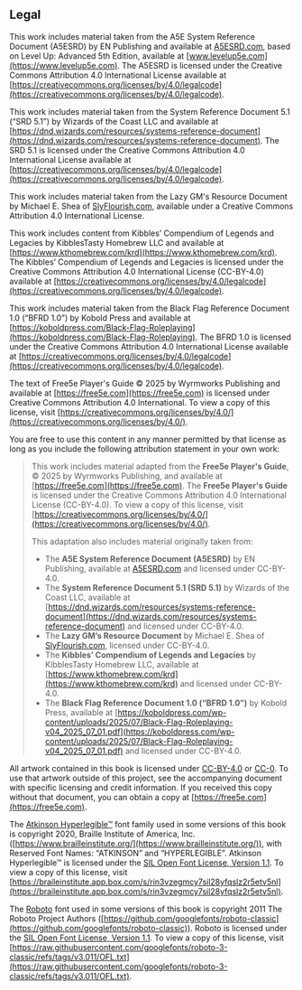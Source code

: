 ## Legal

This work includes material taken from the A5E System Reference Document (A5ESRD) by EN Publishing and available at [A5ESRD.com](https://A5ESRD.com), based on Level Up: Advanced 5th Edition, available at [www.levelup5e.com](https://www.levelup5e.com).
The A5ESRD is licensed under the Creative Commons Attribution 4.0 International License available at [https://creativecommons.org/licenses/by/4.0/legalcode](https://creativecommons.org/licenses/by/4.0/legalcode).

This work includes material taken from the System Reference Document 5.1 (“SRD 5.1”) by Wizards of the Coast LLC and available at [https://dnd.wizards.com/resources/systems-reference-document](https://dnd.wizards.com/resources/systems-reference-document).
The SRD 5.1 is licensed under the Creative Commons Attribution 4.0 International License available at [https://creativecommons.org/licenses/by/4.0/legalcode](https://creativecommons.org/licenses/by/4.0/legalcode).

This work includes material taken from the Lazy GM's Resource Document by Michael E. Shea of [SlyFlourish.com](https://SlyFlourish.com), available under a Creative Commons Attribution 4.0 International License.
<!-- TODO Add a link to the license -->

This work includes content from Kibbles’ Compendium of Legends and Legacies by KibblesTasty Homebrew LLC and available at [https://www.kthomebrew.com/krd](https://www.kthomebrew.com/krd).
The Kibbles’ Compendium of Legends and Legacies is licensed under the Creative Commons Attribution 4.0 International License (CC-BY-4.0) available at [https://creativecommons.org/licenses/by/4.0/legalcode](https://creativecommons.org/licenses/by/4.0/legalcode).

This work includes material taken from the Black Flag Reference Document 1.0 (“BFRD 1.0”) by Kobold Press
and available at [https://koboldpress.com/Black-Flag-Roleplaying](https://koboldpress.com/Black-Flag-Roleplaying).
The BFRD 1.0 is licensed under the Creative Commons Attribution 4.0 International License available at [https://creativecommons.org/licenses/by/4.0/legalcode](https://creativecommons.org/licenses/by/4.0/legalcode).

The text of Free5e Player's Guide © 2025 by Wyrmworks Publishing and available at [https://free5e.com](https://free5e.com) is licensed under Creative Commons Attribution 4.0 International.
To view a copy of this license, visit [https://creativecommons.org/licenses/by/4.0/](https://creativecommons.org/licenses/by/4.0/).

You are free to use this content in any manner permitted by that license as long as you include the following attribution statement in your own work:
> This work includes material adapted from the **Free5e Player's Guide**, © 2025 by Wyrmworks Publishing, and available at [https://free5e.com](https://free5e.com).
> The **Free5e Player's Guide** is licensed under the Creative Commons Attribution 4.0 International License (CC-BY-4.0).
> To view a copy of this license, visit [https://creativecommons.org/licenses/by/4.0/](https://creativecommons.org/licenses/by/4.0/).
>
> This adaptation also includes material originally taken from:
>
> - The **A5E System Reference Document (A5ESRD)** by EN Publishing, available at [A5ESRD.com](https://A5ESRD.com) and licensed under CC-BY-4.0.
> - The **System Reference Document 5.1 (SRD 5.1)** by Wizards of the Coast LLC, available at [https://dnd.wizards.com/resources/systems-reference-document](https://dnd.wizards.com/resources/systems-reference-document) and licensed under CC-BY-4.0.
> - The **Lazy GM’s Resource Document** by Michael E. Shea of [SlyFlourish.com](SlyFlourish.com), licensed under CC-BY-4.0.
> - The **Kibbles’ Compendium of Legends and Legacies** by KibblesTasty Homebrew LLC, available at [https://www.kthomebrew.com/krd](https://www.kthomebrew.com/krd) and licensed under CC-BY-4.0.
> - The **Black Flag Reference Document 1.0 (“BFRD 1.0”)** by Kobold Press, available at [https://koboldpress.com/wp-content/uploads/2025/07/Black-Flag-Roleplaying-v04_2025_07_01.pdf](https://koboldpress.com/wp-content/uploads/2025/07/Black-Flag-Roleplaying-v04_2025_07_01.pdf) and licensed under CC-BY-4.0.

All artwork contained in this book is licensed under [CC-BY-4.0](https://creativecommons.org/licenses/by/4.0/) or [CC-0](https://creativecommons.org/publicdomain/zero/1.0/deed).
To use that artwork outside of this project, see the accompanying document with specific licensing and credit information.
If you received this copy without that document, you can obtain a copy at [https://free5e.com](https://free5e.com).

The [Atkinson Hyperlegible™](https://www.brailleinstitute.org/freefont/) font family used in some versions of this book is copyright 2020, Braille Institute of America, Inc. ([https://www.brailleinstitute.org/](https://www.brailleinstitute.org/)), with Reserved Font Names: “ATKINSON” and “HYPERLEGIBLE”.
Atkinson Hyperlegible™ is licensed under the [SIL Open Font License, Version 1.1](https://openfontlicense.org/open-font-license-official-text/).
To view a copy of this license, visit [https://braileinstitute.app.box.com/s/rin3vzegmcy7sil28yfqslz2r5etv5nl](https://braileinstitute.app.box.com/s/rin3vzegmcy7sil28yfqslz2r5etv5nl).

The [Roboto](https://github.com/googlefonts/roboto-3-classic) font used in some versions of this book is copyright 2011 The Roboto Project Authors ([https://github.com/googlefonts/roboto-classic](https://github.com/googlefonts/roboto-classic)).
Roboto is licensed under the [SIL Open Font License, Version 1.1](https://openfontlicense.org/open-font-license-official-text/).
To view a copy of this license, visit [https://raw.githubusercontent.com/googlefonts/roboto-3-classic/refs/tags/v3.011/OFL.txt](https://raw.githubusercontent.com/googlefonts/roboto-3-classic/refs/tags/v3.011/OFL.txt).
